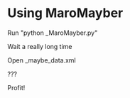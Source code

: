 # Using MaroMayber

Run "python _MaroMayber.py"

Wait a really long time

Open _maybe_data.xml

???

Profit!